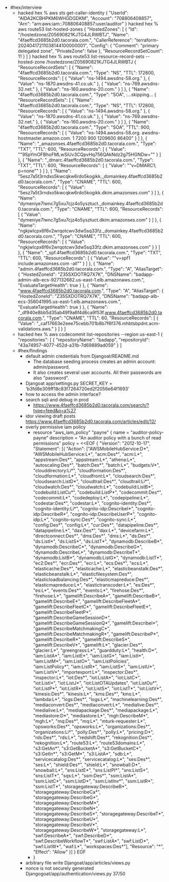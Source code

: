 - #hex/interview
	- hacked hex % aws sts get-caller-identity
	  {
	      "UserId": "AIDA2KCBHPKM6WHGDGDKM",
	      "Account": "708806408857",
	      "Arn": "arn:aws:iam::708806408857:user/auditor"
	  }
	  hacked hex % aws route53 list-hosted-zones
	  {
	      "HostedZones": [
	          {
	              "Id": "/hostedzone/Z05690821KJTG4JLRWBTJ",
	              "Name": "4faeffcd3685b2d0.tacorala.com.",
	              "CallerReference": "terraform-20240417211038144100000001",
	              "Config": {
	                  "Comment": "primary delegated zone",
	                  "PrivateZone": false
	              },
	              "ResourceRecordSetCount": 11
	          }
	      ]
	  }
	  hacked hex % aws route53 list-resource-record-sets --hosted-zone /hostedzone/Z05690821KJTG4JLRWBTJ
	  {
	      "ResourceRecordSets": [
	          {
	              "Name": "4faeffcd3685b2d0.tacorala.com.",
	              "Type": "NS",
	              "TTL": 172800,
	              "ResourceRecords": [
	                  {
	                      "Value": "ns-1494.awsdns-58.org."
	                  },
	                  {
	                      "Value": "ns-1870.awsdns-41.co.uk."
	                  },
	                  {
	                      "Value": "ns-769.awsdns-32.net."
	                  },
	                  {
	                      "Value": "ns-160.awsdns-20.com."
	                  }
	              ]
	          },
	          {
	              "Name": "4faeffcd3685b2d0.tacorala.com.",
	              "Type": "SOA",
	  :...skipping...
	  {
	      "ResourceRecordSets": [
	          {
	              "Name": "4faeffcd3685b2d0.tacorala.com.",
	              "Type": "NS",
	              "TTL": 172800,
	              "ResourceRecords": [
	                  {
	                      "Value": "ns-1494.awsdns-58.org."
	                  },
	                  {
	                      "Value": "ns-1870.awsdns-41.co.uk."
	                  },
	                  {
	                      "Value": "ns-769.awsdns-32.net."
	                  },
	                  {
	                      "Value": "ns-160.awsdns-20.com."
	                  }
	              ]
	          },
	          {
	              "Name": "4faeffcd3685b2d0.tacorala.com.",
	              "Type": "SOA",
	              "TTL": 900,
	              "ResourceRecords": [
	                  {
	                      "Value": "ns-1494.awsdns-58.org. awsdns-hostmaster.amazon.com. 1 7200 900 1209600 86400"
	                  }
	              ]
	          },
	          {
	              "Name": "_amazonses.4faeffcd3685b2d0.tacorala.com.",
	              "Type": "TXT",
	              "TTL": 600,
	              "ResourceRecords": [
	                  {
	                      "Value": "\"9SpYmOFBhoFMLwSiUv3CQpvHq756QAkNdz2g75HGNDw=\""
	                  }
	              ]
	          },
	          {
	              "Name": "_dmarc.4faeffcd3685b2d0.tacorala.com.",
	              "Type": "TXT",
	              "TTL": 600,
	              "ResourceRecords": [
	                  {
	                      "Value": "\"v=DMARC1; p=none\""
	                  }
	              ]
	          },
	          {
	              "Name": "5esz7a5t3rndxo5kwcqkw6rdo5kogikk._domainkey.4faeffcd3685b2d0.tacorala.com.",
	              "Type": "CNAME",
	              "TTL": 600,
	              "ResourceRecords": [
	                  {
	                      "Value": "5esz7a5t3rndxo5kwcqkw6rdo5kogikk.dkim.amazonses.com"
	                  }
	              ]
	          },
	          {
	              "Name": "dymeniye7lwnc7g5xu7cjz4o5ysztuct._domainkey.4faeffcd3685b2d0.tacorala.com.",
	              "Type": "CNAME",
	              "TTL": 600,
	              "ResourceRecords": [
	                  {
	                      "Value": "dymeniye7lwnc7g5xu7cjz4o5ysztuct.dkim.amazonses.com"
	                  }
	              ]
	          },
	          {
	              "Name": "ngkjwlcpx6f6v2wrqotcwv3dw5sq33fz._domainkey.4faeffcd3685b2d0.tacorala.com.",
	              "Type": "CNAME",
	              "TTL": 600,
	              "ResourceRecords": [
	                  {
	                      "Value": "ngkjwlcpx6f6v2wrqotcwv3dw5sq33fz.dkim.amazonses.com"
	                  }
	                  }
	              ]
	          },
	          {
	              "Name": "_spf.4faeffcd3685b2d0.tacorala.com.",
	              "Type": "TXT",
	              "TTL": 600,
	              "ResourceRecords": [
	                  {
	                      "Value": "\"v=spf1 include:amazonses.com -all\""
	                  }
	              ]
	          },
	          {
	              "Name": "admin.4faeffcd3685b2d0.tacorala.com.",
	              "Type": "A",
	              "AliasTarget": {
	                  "HostedZoneId": "Z35SXDOTRQ7X7K",
	                  "DNSName": "badapp-admin-alb-ecs-927132682.us-east-1.elb.amazonaws.com.",
	                  "EvaluateTargetHealth": true
	              }
	          },
	          {
	              "Name": "www.4faeffcd3685b2d0.tacorala.com.",
	              "Type": "A",
	              "AliasTarget": {
	                  "HostedZoneId": "Z35SXDOTRQ7X7K",
	                  "DNSName": "badapp-alb-ecs-356041995.us-east-1.elb.amazonaws.com.",
	                  "EvaluateTargetHealth": true
	              }
	          },
	          {
	              "Name": "_df940e8bb5d35ab49f9a6f4d6ca9f53f.www.4faeffcd3685b2d0.tacorala.com.",
	              "Type": "CNAME",
	              "TTL": 60,
	              "ResourceRecords": [
	                  {
	                      "Value": "_caf17663e2eee75cebb701b8b7f6f376.mhbtsbpdnt.acm-validations.aws."
	                  }
	              ]
	          }
	      ]
	- hacked hex % aws codecommit list-repositories --region us-east-1
	  {
	      "repositories": [
	          {
	              "repositoryName": "badapp",
	              "repositoryId": "43a74957-4077-452d-a31b-7d69889ad059"
	          }
	      ]
	- #hex/findings
		- default admin credentials from Djangoat/README.md
			- The database seeding process creates an admin account: admin/password.
			- It also creates several user accounts. All their passwords are also "password".
		- Djangoat app/settings.py SECRET_KEY = 'b3fd8e309ff18c83f7264720ed2f2056e64f1693'
		- how to access the admin interface?
		- search sqli and debug in prod
			- https://www.4faeffcd3685b2d0.tacorala.com/search/?type=feed&q=a%27
		- idor viewing draft posts https://www.4faeffcd3685b2d0.tacorala.com/articles/edit/12/
		- overly permissive iam policy
			- resource "aws_iam_policy" "payne" {
			  name        = "auditor-policy-payne"
			  description = "An auditor policy with a bunch of read permissions"
			  policy      = <<EOF
			  {
			    "Version": "2012-10-17",
			    "Statement": [{
			        "Action": ["AWSMobileHubService:D*", "AWSMobileHubService:L*", "acm:Des*", "acm:L*", "appstream:Des*", "appstream:L*", "athena:L*", "autoscaling:Des*", "batch:Des*", "batch:L*", "budgets:V*", "clouddirectory:Li*", "cloudformation:Des*", "cloudformation:L*", "cloudfront:L*", "cloudsearch:Des*", "cloudsearch:ListD*", "cloudtrail:Des*", "cloudtrail:Li*", "cloudwatch:Des*", "cloudwatch:L*", "codebuild:ListB*", "codebuild:ListCu*", "codebuild:ListP*", "codecommit:Des*", "codecommit:L*", "codedeploy:L*", "codepipeline:L*", "codestar:Des*", "codestar:L*", "cognito-identity:Des*", "cognito-identity:Li*", "cognito-idp:DescribeI*", "cognito-idp:DescribeR*", "cognito-idp:DescribeUserP*", "cognito-idp:L*", "cognito-sync:Des*", "cognito-sync:L*", "config:Des*", "config:L*", "cur:Des*", "datapipeline:Des*", "datapipeline:L*", "dax:Des*", "dax:L*", "devicefarm:L*", "directconnect:Des*", "dms:Des*", "dms:L*", "ds:Des*", "ds:ListI*", "ds:ListS*", "ds:ListT*", "dynamodb:DescribeB*", "dynamodb:DescribeC*", "dynamodb:DescribeG*", "dynamodb:DescribeL*", "dynamodb:DescribeT*", "dynamodb:ListB*", "dynamodb:ListG*", "dynamodb:ListT*", "ec2:Des*", "ecr:Des*", "ecr:L*", "ecs:Des*", "ecs:L*", "elasticache:Des*", "elasticache:L*", "elasticbeanstalk:Des*", "elasticbeanstalk:L*", "elasticfilesystem:Des*", "elasticloadbalancing:Des*", "elasticmapreduce:Des*", "elasticmapreduce:L*", "elastictranscoder:L*", "es:Des*", "es:L*", "events:Des*", "events:L*", "firehose:Des*", "firehose:L*", "gamelift:DescribeA*", "gamelift:DescribeB*", "gamelift:DescribeE*", "gamelift:DescribeFleetA*", "gamelift:DescribeFleetC*", "gamelift:DescribeFleetE*", "gamelift:DescribeFleetP*", "gamelift:DescribeGameSessionD*", "gamelift:DescribeGameSessionQ*", "gamelift:DescribeI*", "gamelift:DescribeMatchmakingC*", "gamelift:DescribeMatchmakingR*", "gamelift:DescribeP*", "gamelift:DescribeR*", "gamelift:DescribeS*", "gamelift:DescribeV*", "gamelift:L*", "glacier:Des*", "glacier:L*", "greengrass:L*", "guardduty:L*", "health:D*", "iam:ListA*", "iam:ListE*", "iam:ListG*", "iam:ListI*", "iam:ListM*", "iam:ListO*", "iam:ListPolicies", "iam:ListPolicy*", "iam:ListR*", "iam:ListS*", "iam:ListU*", "iam:ListV*", "importexport:L*", "inspector:Des*", "inspector:L*", "iot:Des*", "iot:ListA*", "iot:ListC*", "iot:ListI*", "iot:ListJ*", "iot:ListOTAUpdates", "iot:ListOu*", "iot:ListP*", "iot:ListR*", "iot:ListS*", "iot:ListT*", "iot:ListV*", "kinesis:Des*", "kinesis:L*", "kms:Des*", "kms:L*", "lambda:L*", "logs:Des*", "logs:L*", "machinelearning:Des*", "mediaconvert:Des*", "mediaconvert:L*", "medialive:Des*", "medialive:L*", "mediapackage:Des*", "mediapackage:L*", "mediastore:D*", "mediastore:L*", "mgh:DescribeM*", "mgh:L*", "mq:Des*", "mq:L*", "mturk-requester:L*", "opsworks:Des*", "opsworks:L*", "organizations:Des*", "organizations:Li*", "polly:Des*", "polly:L*", "pricing:D*", "rds:Des*", "rds:L*", "redshift:Des*", "rekognition:Des*", "rekognition:L*", "route53:L*", "route53domains:L*", "s3:GetAn*", "s3:GetBucketA*", "s3:GetBucketC*", "s3:GetIn*", "s3:GetM*", "s3:ListA*", "sdb:L*", "servicecatalog:Des*", "servicecatalog:L*", "ses:Des*", "ses:L*", "shield:Des*", "shield:L*", "snowball:D*", "snowball:L*", "sns:ListE*", "sns:ListPl*", "sns:ListS*", "sns:ListT*", "sqs:L*", "ssm:Des*", "ssm:ListA*", "ssm:ListC*", "ssm:ListD*", "ssm:ListInv*", "ssm:ListR*", "ssm:ListT*", "storagegateway:DescribeB*", "storagegateway:DescribeCa*", "storagegateway:DescribeG*", "storagegateway:DescribeM*", "storagegateway:DescribeN*", "storagegateway:DescribeS*", "storagegateway:DescribeT*", "storagegateway:DescribeU*", "storagegateway:DescribeV*", "storagegateway:DescribeW*", "storagegateway:L*", "swf:DescribeA*", "swf:DescribeD*", "swf:DescribeWorkflowT*", "swf:ListA*", "swf:ListD*", "swf:ListW*", "waf:L*", "workspaces:Des*"],
			        "Resource": "*",
			        "Effect": "Allow"
			    }]
			  }
			  EOF
			- }
		- arbitrary file write Djangoat/app/articles/views.py
		- nonce is not securely generated Djangogoat/app/authentication/views.py 37/50